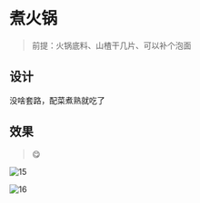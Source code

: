 # 煮火锅

> 前提：火锅底料、山楂干几片、可以补个泡面

## 设计

没啥套路，配菜煮熟就吃了

## 效果
> 😋

![15](https://www.robot-shadow.cn/src/pkg/just_cookie/docs/src/15.jpg)

![16](https://www.robot-shadow.cn/src/pkg/just_cookie/docs/src/16.jpg)